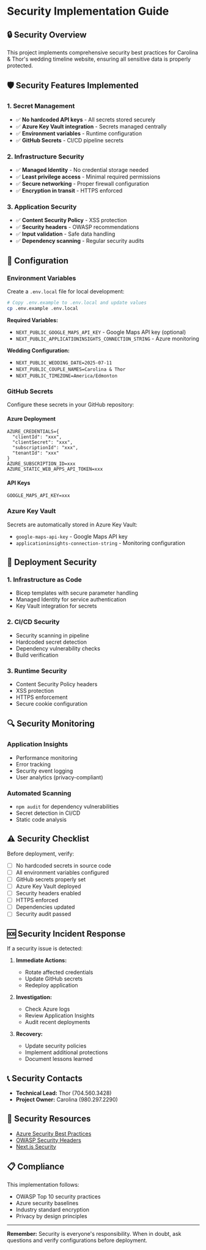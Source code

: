 # Security Implementation Guide

## 🔒 Security Overview

This project implements comprehensive security best practices for Carolina & Thor's wedding timeline website, ensuring all sensitive data is properly protected.

## 🛡️ Security Features Implemented

### 1. Secret Management

- ✅ **No hardcoded API keys** - All secrets stored securely
- ✅ **Azure Key Vault integration** - Secrets managed centrally
- ✅ **Environment variables** - Runtime configuration
- ✅ **GitHub Secrets** - CI/CD pipeline secrets

### 2. Infrastructure Security

- ✅ **Managed Identity** - No credential storage needed
- ✅ **Least privilege access** - Minimal required permissions
- ✅ **Secure networking** - Proper firewall configuration
- ✅ **Encryption in transit** - HTTPS enforced

### 3. Application Security

- ✅ **Content Security Policy** - XSS protection
- ✅ **Security headers** - OWASP recommendations
- ✅ **Input validation** - Safe data handling
- ✅ **Dependency scanning** - Regular security audits

## 🔧 Configuration

### Environment Variables

Create a `.env.local` file for local development:

```bash
# Copy .env.example to .env.local and update values
cp .env.example .env.local
```

**Required Variables:**

- `NEXT_PUBLIC_GOOGLE_MAPS_API_KEY` - Google Maps API key (optional)
- `NEXT_PUBLIC_APPLICATIONINSIGHTS_CONNECTION_STRING` - Azure monitoring

**Wedding Configuration:**

- `NEXT_PUBLIC_WEDDING_DATE=2025-07-11`
- `NEXT_PUBLIC_COUPLE_NAMES=Carolina & Thor`
- `NEXT_PUBLIC_TIMEZONE=America/Edmonton`

### GitHub Secrets

Configure these secrets in your GitHub repository:

#### Azure Deployment

```
AZURE_CREDENTIALS={
  "clientId": "xxx",
  "clientSecret": "xxx",
  "subscriptionId": "xxx",
  "tenantId": "xxx"
}
AZURE_SUBSCRIPTION_ID=xxx
AZURE_STATIC_WEB_APPS_API_TOKEN=xxx
```

#### API Keys

```
GOOGLE_MAPS_API_KEY=xxx
```

### Azure Key Vault

Secrets are automatically stored in Azure Key Vault:

- `google-maps-api-key` - Google Maps API key
- `applicationinsights-connection-string` - Monitoring configuration

## 🚀 Deployment Security

### 1. Infrastructure as Code

- Bicep templates with secure parameter handling
- Managed Identity for service authentication
- Key Vault integration for secrets

### 2. CI/CD Security

- Security scanning in pipeline
- Hardcoded secret detection
- Dependency vulnerability checks
- Build verification

### 3. Runtime Security

- Content Security Policy headers
- XSS protection
- HTTPS enforcement
- Secure cookie configuration

## 🔍 Security Monitoring

### Application Insights

- Performance monitoring
- Error tracking
- Security event logging
- User analytics (privacy-compliant)

### Automated Scanning

- `npm audit` for dependency vulnerabilities
- Secret detection in CI/CD
- Static code analysis

## ⚠️ Security Checklist

Before deployment, verify:

- [ ] No hardcoded secrets in source code
- [ ] All environment variables configured
- [ ] GitHub secrets properly set
- [ ] Azure Key Vault deployed
- [ ] Security headers enabled
- [ ] HTTPS enforced
- [ ] Dependencies updated
- [ ] Security audit passed

## 🆘 Security Incident Response

If a security issue is detected:

1. **Immediate Actions:**
   - Rotate affected credentials
   - Update GitHub secrets
   - Redeploy application

2. **Investigation:**
   - Check Azure logs
   - Review Application Insights
   - Audit recent deployments

3. **Recovery:**
   - Update security policies
   - Implement additional protections
   - Document lessons learned

## 📞 Security Contacts

- **Technical Lead:** Thor (704.560.3428)
- **Project Owner:** Carolina (980.297.2290)

## 🔗 Security Resources

- [Azure Security Best Practices](https://docs.microsoft.com/en-us/azure/security/)
- [OWASP Security Headers](https://owasp.org/www-project-secure-headers/)
- [Next.js Security](https://nextjs.org/docs/going-to-production#security-headers)

## 📋 Compliance

This implementation follows:

- OWASP Top 10 security practices
- Azure security baselines
- Industry standard encryption
- Privacy by design principles

---

**Remember:** Security is everyone's responsibility. When in doubt, ask questions and verify configurations before deployment.
